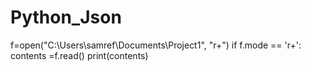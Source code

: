 # Python_Json
f=open("C:\Users\samref\Documents\Project1", "r+")
if f.mode == 'r+':
contents =f.read()
print(contents)
